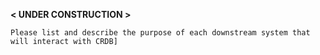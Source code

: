 
 **< UNDER CONSTRUCTION >**

`Please list and describe the purpose of each downstream system that will interact with CRDB]`

